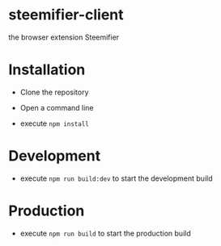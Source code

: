# steemifier-client
the browser extension Steemifier

# Installation

* Clone the repository

* Open a command line

* execute `npm install`

# Development
* execute `npm run build:dev` to start the development build


# Production
* execute `npm run build` to start the production build
